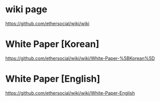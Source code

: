 # wiki page
https://github.com/ethersocial/wiki/wiki

# White Paper [Korean]
https://github.com/ethersocial/wiki/wiki/White-Paper-%5BKorean%5D

# White Paper [English]
https://github.com/ethersocial/wiki/wiki/White-Paper-English